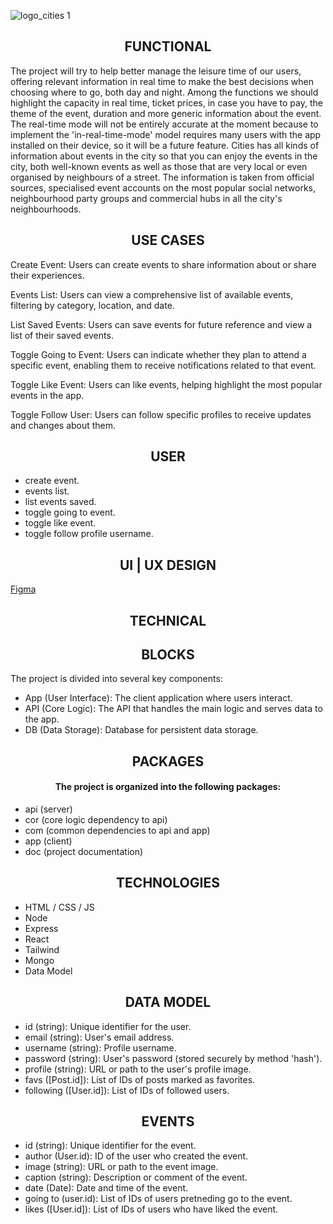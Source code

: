 
![logo_cities 1](https://github.com/user-attachments/assets/67f8e7ba-74d7-4453-8fa6-f0ad7a69f7af)

<h2 align="center"> FUNCTIONAL </h2>

The project will try to help better manage the leisure time of our users, offering relevant information in real time to make the best decisions when choosing where to go, both day and night. Among the functions we should highlight the capacity in real time, ticket prices, in case you have to pay, the theme of the event, duration and more generic information about the event. The real-time mode will not be entirely accurate at the moment because to implement the 'in-real-time-mode' model requires many users with the app installed on their device, so it will be a future feature. Cities has all kinds of information about events in the city so that you can enjoy the events in the city, both well-known events as well as those that are very local or even organised by neighbours of a street. The information is taken from official sources, specialised event accounts on the most popular social networks, neighbourhood party groups and commercial hubs in all the city's neighbourhoods.

<h2 align="center"> USE CASES </h2>

Create Event: Users can create events to share information about or share their experiences.

Events List: Users can view a comprehensive list of available events, filtering by category, location, and date.

List Saved Events: Users can save events for future reference and view a list of their saved events.

Toggle Going to Event: Users can indicate whether they plan to attend a specific event, enabling them to receive notifications related to that event.

Toggle Like Event: Users can like events, helping highlight the most popular events in the app.

Toggle Follow User: Users can follow specific profiles to receive updates and changes about them.

<h2 align="center"> USER </h2>

- create event.
- events list.
- list events saved.
- toggle going to event.
- toggle like event.
- toggle follow profile username.

<h2 align="center"> UI | UX DESIGN </h2>

[Figma](https://www.figma.com/design/2Jqh5rduEoNJAEK8olefch/cities-%7C-project?node-id=0-1&t=SdWvjTUZBZDr1jqC-1)

<h2 align="center"> TECHNICAL </h2>

<h2 align="center"> BLOCKS </h2>
The project is divided into several key components:

- App (User Interface): The client application where users interact.
- API (Core Logic): The API that handles the main logic and serves data to the app.
- DB (Data Storage): Database for persistent data storage.

<h2 align="center"> PACKAGES </h2>

<h4 align="center"> The project is organized into the following packages: </h4>

- api (server)
- cor (core logic dependency to api)
- com (common dependencies to api and app)
- app (client)
- doc (project documentation)

<h2 align="center"> TECHNOLOGIES </h2>

- HTML / CSS / JS
- Node
- Express
- React
- Tailwind
- Mongo
- Data Model

<h2 align="center"> DATA MODEL </h2>

- id (string): Unique identifier for the user.
- email (string): User's email address.
- username (string): Profile username.
- password (string): User's password (stored securely by method 'hash').
- profile (string): URL or path to the user's profile image.
- favs ([Post.id]): List of IDs of posts marked as favorites.
- following ([User.id]): List of IDs of followed users.

<h2 align="center"> EVENTS </h2>

- id (string): Unique identifier for the event.
- author (User.id): ID of the user who created the event.
- image (string): URL or path to the event image.
- caption (string): Description or comment of the event.
- date (Date): Date and time of the event.
- going to (user.id): List of IDs of users pretneding go to the event.
- likes ([User.id]): List of IDs of users who have liked the event.
